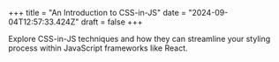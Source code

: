 +++
title = "An Introduction to CSS-in-JS"
date = "2024-09-04T12:57:33.424Z"
draft = false
+++

Explore CSS-in-JS techniques and how they can streamline your styling process within JavaScript frameworks like React.
        